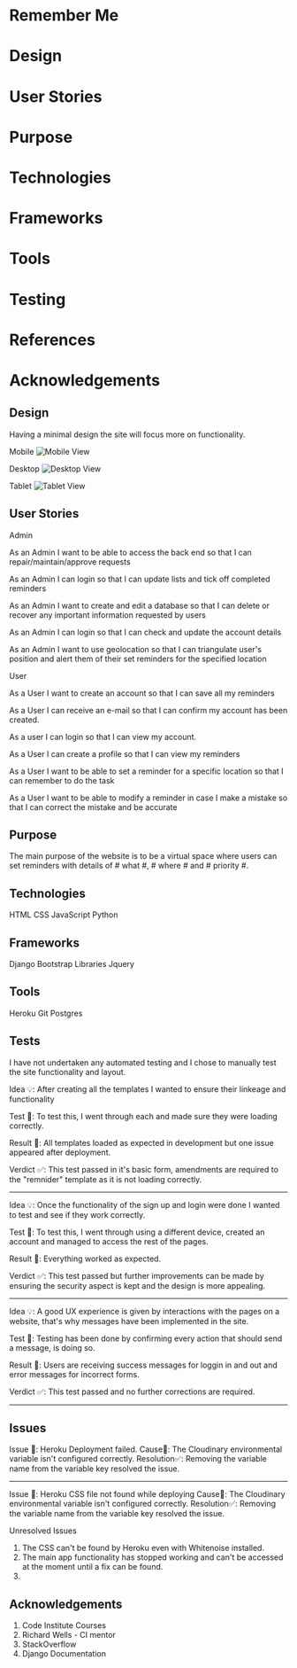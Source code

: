 # Remember Me #

# Design #
# User Stories #
# Purpose #
# Technologies #
# Frameworks #
# Tools #
# Testing #
# References #
# Acknowledgements #


## Design ##

Having a minimal design the site will focus more on functionality.

Mobile 
![Mobile View](https://user-images.githubusercontent.com/88729876/190950218-f747e8ae-cb36-42db-9e7a-de9b016eff22.png)


Desktop
![Desktop View](https://user-images.githubusercontent.com/88729876/190950146-c4da1f60-c6e0-48d5-bbc6-1a915cdc87db.png)


Tablet
![Tablet View](https://user-images.githubusercontent.com/88729876/190949967-22bbfdef-1f9a-4ce3-92d9-7965fba97801.png)



## User Stories ##

Admin

As an Admin I want to be able to access the back end so that I can repair/maintain/approve requests

As an Admin I can login so that I can update lists and tick off completed reminders

As an Admin I want to create and edit a database so that I can delete or recover any important information requested by users

As an Admin I can login so that I can check and update the account details

As an Admin I want to use geolocation so that I can triangulate user's position and alert them of their set reminders for the specified location


User

As a User I want to create an account so that I can save all my reminders

As a User I can receive an e-mail so that I can confirm my account has been created.

As a user I can login so that I can view my account.

As a User I can create a profile so that I can view my reminders

As a User I want to be able to set a reminder for a specific location so that I can remember to do the task

As a User I want to be able to modify a reminder in case I make a mistake so that I can correct the mistake and be accurate





## Purpose ##

The main purpose of the website is to be a virtual space where users can set reminders with details of # what #, # where # and # priority #.



## Technologies ##

HTML
CSS
JavaScript
Python


## Frameworks ##
Django
Bootstrap
Libraries
Jquery



## Tools ##
Heroku
Git
Postgres


## Tests ##

I have not undertaken any automated testing and I chose to manually test the site functionality and layout.

Idea 💡: After creating all the templates I wanted to ensure their linkeage and functionality

Test 📝: To test this, I went through each and made sure they were loading correctly.

Result 👷: All templates loaded as expected in development but one issue appeared after deployment.

Verdict ✅: This test passed in it's basic form, amendments are required to the "remnider" template as it is not loading correctly.

---

Idea 💡: Once the functionality of the sign up and login were done I wanted to test and see if they work correctly.

Test 📝: To test this, I went through using a different device, created an account and managed to access the rest of the pages.

Result 👷: Everything worked as expected.

Verdict ✅: This test passed but further improvements can be made by ensuring the security aspect is kept and the design is more appealing.

---

Idea 💡: A good UX experience is given by interactions with the pages on a website, that's why messages have been implemented in the site.

Test 📝: Testing has been done by confirming every action that should send a message, is doing so.

Result 👷: Users are receiving success messages for loggin in and out and error messages for incorrect forms.

Verdict ✅: This test passed and no further corrections are required.

---



## Issues ##

Issue 🐛: Heroku Deployment failed.
Cause🔧: The Cloudinary environmental variable isn't configured correctly.
Resolution✅: Removing the variable name from the variable key resolved the issue.

---

Issue 🐛: Heroku CSS file not found while deploying
Cause🔧: The Cloudinary environmental variable isn't configured correctly.
Resolution✅: Removing the variable name from the variable key resolved the issue.

Unresolved Issues

1. The CSS can't be found by Heroku even with Whitenoise installed.
2. The main app functionality has stopped working and can't be accessed at the moment until a fix can be found.
3. 


## Acknowledgements ##
1. Code Institute Courses
2. Richard Wells - CI mentor
3. StackOverflow
4. Django Documentation

